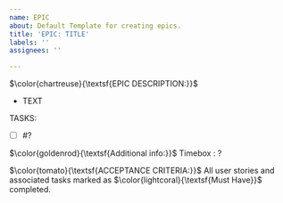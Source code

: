 ```yaml
---
name: EPIC
about: Default Template for creating epics.
title: 'EPIC: TITLE'
labels: ''
assignees: ''

---
```


$\color{chartreuse}{\textsf{EPIC DESCRIPTION:}}$
* TEXT

TASKS:
* [ ] #?

$\color{goldenrod}{\textsf{Additional info:}}$
Timebox : ?

$\color{tomato}{\textsf{ACCEPTANCE CRITERIA:}}$ All user stories and associated tasks marked as $\color{lightcoral}{\textsf{Must Have}}$ completed.
